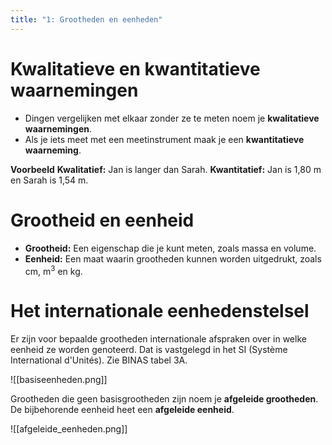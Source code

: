 ```yaml
---
title: "1: Grootheden en eenheden"
---
```

# Kwalitatieve en kwantitatieve waarnemingen
- Dingen vergelijken met elkaar zonder ze te meten noem je **kwalitatieve waarnemingen**.
- Als je iets meet met een meetinstrument maak je een **kwantitatieve waarneming**.

**Voorbeeld**
**Kwalitatief:** Jan is langer dan Sarah.
**Kwantitatief:** Jan is 1,80 m en Sarah is 1,54 m.
# Grootheid en eenheid
- **Grootheid:** Een eigenschap die je kunt meten, zoals massa en volume.
- **Eenheid:** Een maat waarin grootheden kunnen worden uitgedrukt, zoals cm, m<sup>3</sup> en kg.
# Het internationale eenhedenstelsel
Er zijn voor bepaalde grootheden internationale afspraken over in welke eenheid ze worden genoteerd. Dat is vastgelegd in het SI (Système International d'Unités). Zie BINAS tabel 3A.

![[basiseenheden.png]]

Grootheden die geen basisgrootheden zijn noem je **afgeleide grootheden**. De bijbehorende eenheid heet een **afgeleide eenheid**.

![[afgeleide_eenheden.png]]